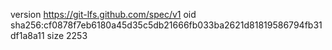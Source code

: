 version https://git-lfs.github.com/spec/v1
oid sha256:cf0878f7eb6180a45d35c5db21666fb033ba2621d81819586794fb31df1a8a11
size 2253

